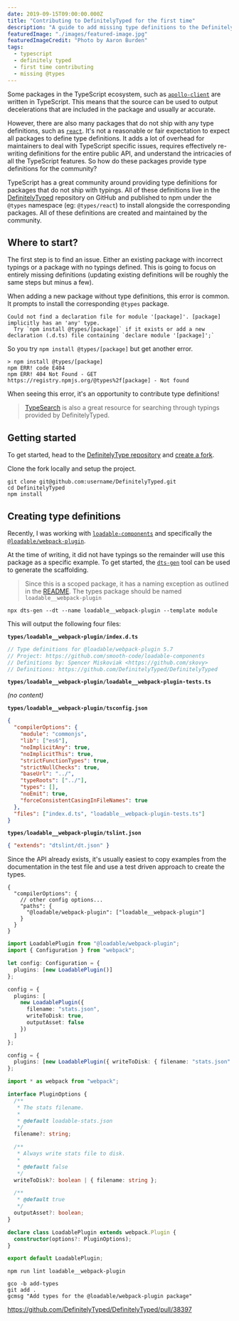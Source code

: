 ```yaml
---
date: 2019-09-15T09:00:00.000Z
title: "Contributing to DefinitelyTyped for the first time"
description: "A guide to add missing type definitions to the DefinitelyTyped repository"
featuredImage: "./images/featured-image.jpg"
featuredImageCredit: "Photo by Aaron Burden"
tags:
  - typescript
  - definitely typed
  - first time contributing
  - missing @types
---
```


Some packages in the TypeScript ecosystem, such as
[`apollo-client`](https://www.npmjs.com/package/apollo-client) are written in
TypeScript. This means that the source can be used to output decelerations that
are included in the package and usually ar accurate.

However, there are also many packages that do not ship with any type definitions,
such as [`react`](https://www.npmjs.com/package/react). It's not a reasonable
or fair expectation to expect all packages to define type definitions.
It adds a lot of overhead for maintainers to deal with TypeScript specific issues,
requires effectively re-writing definitions for the entire public API, and
understand the intricacies of all the TypeScript features. So how do these
packages provide type definitions for the community?

TypeScript has a great community around providing type definitions for packages
that do not ship with typings. All of these definitions live in the
[DefinitelyTyped](https://github.com/DefinitelyTyped/DefinitelyTyped)
repository on GitHub and published to npm under the `@types` namespace
(eg: `@types/react`) to install alongside the corresponding packages. All of
these definitions are created and maintained by the community.

## Where to start?

The first step is to find an issue. Either an existing package with incorrect
typings or a package with no typings defined. This is going to focus on
entirely missing definitions (updating existing definitions will be roughly
the same steps but minus a few).

When adding a new package without type definitions, this error is common. It
prompts to install the corresponding `@types` package.

```
Could not find a declaration file for module '[package]'. [package] implicitly has an 'any' type.
  Try `npm install @types/[package]` if it exists or add a new declaration (.d.ts) file containing `declare module '[package]';`
```

So you try `npm install @types/[package]` but get another error.

```
> npm install @types/[package]
npm ERR! code E404
npm ERR! 404 Not Found - GET https://registry.npmjs.org/@types%2f[package] - Not found
```

When seeing this error, it's an opportunity to contribute type definitions!

> [TypeSearch](https://microsoft.github.io/TypeSearch/) is also a great
> resource for searching through typings provided by DefinitelyTyped.

## Getting started

To get started, head to the [DefinitelyType repository](https://github.com/DefinitelyTyped/DefinitelyTyped)
and [create a fork](https://help.github.com/en/articles/fork-a-repo).

Clone the fork locally and setup the project.

```
git clone git@github.com:username/DefinitelyTyped.git
cd DefinitelyTyped
npm install
```

## Creating type definitions

Recently, I was working with [`loadable-components`](https://github.com/smooth-code/loadable-components)
and specifically the [`@loadable/webpack-plugin`](https://www.npmjs.com/package/@loadable/webpack-plugin).

At the time of writing, it did not have typings so the remainder will use this
package as a specific example. To get started, the [`dts-gen`](https://github.com/microsoft/dts-gen)
tool can be used to generate the scaffolding.

> Since this is a scoped package, it has a naming exception as outlined in
> the [README](https://github.com/DefinitelyTyped/DefinitelyTyped#what-about-scoped-packages).
> The types package should be named `loadable__webpack-plugin`

```
npx dts-gen --dt --name loadable__webpack-plugin --template module
```

This will output the following four files:

**`types/loadable__webpack-plugin/index.d.ts`**

```typescript
// Type definitions for @loadable/webpack-plugin 5.7
// Project: https://github.com/smooth-code/loadable-components
// Definitions by: Spencer Miskoviak <https://github.com/skovy>
// Definitions: https://github.com/DefinitelyTyped/DefinitelyTyped
```

**`types/loadable__webpack-plugin/loadable__webpack-plugin-tests.ts`**

_(no content)_

**`types/loadable__webpack-plugin/tsconfig.json`**

```json
{
  "compilerOptions": {
    "module": "commonjs",
    "lib": ["es6"],
    "noImplicitAny": true,
    "noImplicitThis": true,
    "strictFunctionTypes": true,
    "strictNullChecks": true,
    "baseUrl": "../",
    "typeRoots": ["../"],
    "types": [],
    "noEmit": true,
    "forceConsistentCasingInFileNames": true
  },
  "files": ["index.d.ts", "loadable__webpack-plugin-tests.ts"]
}
```

**`types/loadable__webpack-plugin/tslint.json`**

```json
{ "extends": "dtslint/dt.json" }
```

Since the API already exists, it's usually easiest to copy examples from the
documentation in the test file and use a test driven approach to create the types.

```json{4-6}
{
  "compilerOptions": {
    // other config options...
    "paths": {
      "@loadable/webpack-plugin": ["loadable__webpack-plugin"]
    }
  }
}
```

```typescript
import LoadablePlugin from "@loadable/webpack-plugin";
import { Configuration } from "webpack";

let config: Configuration = {
  plugins: [new LoadablePlugin()]
};

config = {
  plugins: [
    new LoadablePlugin({
      filename: "stats.json",
      writeToDisk: true,
      outputAsset: false
    })
  ]
};

config = {
  plugins: [new LoadablePlugin({ writeToDisk: { filename: "stats.json" } })]
};
```

```typescript
import * as webpack from "webpack";

interface PluginOptions {
  /**
   * The stats filename.
   *
   * @default loadable-stats.json
   */
  filename?: string;

  /**
   * Always write stats file to disk.
   *
   * @default false
   */
  writeToDisk?: boolean | { filename: string };

  /**
   * @default true
   */
  outputAsset?: boolean;
}

declare class LoadablePlugin extends webpack.Plugin {
  constructor(options?: PluginOptions);
}

export default LoadablePlugin;
```

`npm run lint loadable__webpack-plugin`

```
gco -b add-types
git add .
gcmsg "Add types for the @loadable/webpack-plugin package"
```

https://github.com/DefinitelyTyped/DefinitelyTyped/pull/38397